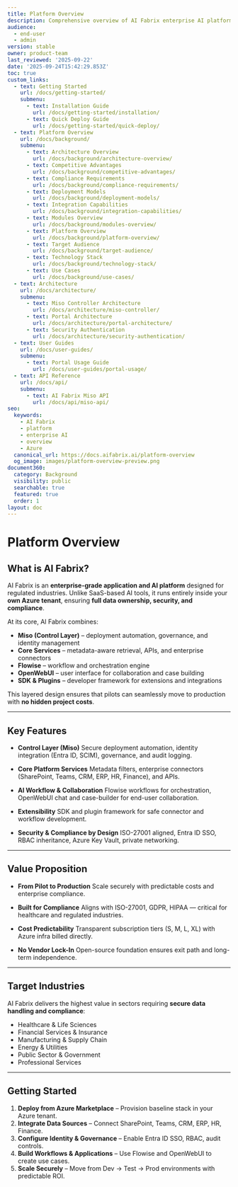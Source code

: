 ```yaml
---
title: Platform Overview
description: Comprehensive overview of AI Fabrix enterprise AI platform with Azure-native ISO27k compliance
audience:
  - end-user
  - admin
version: stable
owner: product-team
last_reviewed: '2025-09-22'
date: '2025-09-24T15:42:29.853Z'
toc: true
custom_links:
  - text: Getting Started
    url: /docs/getting-started/
    submenu:
      - text: Installation Guide
        url: /docs/getting-started/installation/
      - text: Quick Deploy Guide
        url: /docs/getting-started/quick-deploy/
  - text: Platform Overview
    url: /docs/background/
    submenu:
      - text: Architecture Overview
        url: /docs/background/architecture-overview/
      - text: Competitive Advantages
        url: /docs/background/competitive-advantages/
      - text: Compliance Requirements
        url: /docs/background/compliance-requirements/
      - text: Deployment Models
        url: /docs/background/deployment-models/
      - text: Integration Capabilities
        url: /docs/background/integration-capabilities/
      - text: Modules Overview
        url: /docs/background/modules-overview/
      - text: Platform Overview
        url: /docs/background/platform-overview/
      - text: Target Audience
        url: /docs/background/target-audience/
      - text: Technology Stack
        url: /docs/background/technology-stack/
      - text: Use Cases
        url: /docs/background/use-cases/
  - text: Architecture
    url: /docs/architecture/
    submenu:
      - text: Miso Controller Architecture
        url: /docs/architecture/miso-controller/
      - text: Portal Architecture
        url: /docs/architecture/portal-architecture/
      - text: Security Authentication
        url: /docs/architecture/security-authentication/
  - text: User Guides
    url: /docs/user-guides/
    submenu:
      - text: Portal Usage Guide
        url: /docs/user-guides/portal-usage/
  - text: API Reference
    url: /docs/api/
    submenu:
      - text: AI Fabrix Miso API
        url: /docs/api/miso-api/
seo:
  keywords:
    - AI Fabrix
    - platform
    - enterprise AI
    - overview
    - Azure
  canonical_url: https://docs.aifabrix.ai/platform-overview
  og_image: images/platform-overview-preview.png
document360:
  category: Background
  visibility: public
  searchable: true
  featured: true
  order: 1
layout: doc
---
```



# Platform Overview

## What is AI Fabrix?

AI Fabrix is an **enterprise-grade application and AI platform** designed for regulated industries.
Unlike SaaS-based AI tools, it runs entirely inside your **own Azure tenant**, ensuring **full data ownership, security, and compliance**.

At its core, AI Fabrix combines:

* **Miso (Control Layer)** – deployment automation, governance, and identity management
* **Core Services** – metadata-aware retrieval, APIs, and enterprise connectors
* **Flowise** – workflow and orchestration engine
* **OpenWebUI** – user interface for collaboration and case building
* **SDK & Plugins** – developer framework for extensions and integrations

This layered design ensures that pilots can seamlessly move to production with **no hidden project costs**.

---

## Key Features

* **Control Layer (Miso)**
  Secure deployment automation, identity integration (Entra ID, SCIM), governance, and audit logging.

* **Core Platform Services**
  Metadata filters, enterprise connectors (SharePoint, Teams, CRM, ERP, HR, Finance), and APIs.

* **AI Workflow & Collaboration**
  Flowise workflows for orchestration, OpenWebUI chat and case-builder for end-user collaboration.

* **Extensibility**
  SDK and plugin framework for safe connector and workflow development.

* **Security & Compliance by Design**
  ISO-27001 aligned, Entra ID SSO, RBAC inheritance, Azure Key Vault, private networking.

---

## Value Proposition

* **From Pilot to Production**
  Scale securely with predictable costs and enterprise compliance.

* **Built for Compliance**
  Aligns with ISO-27001, GDPR, HIPAA — critical for healthcare and regulated industries.

* **Cost Predictability**
  Transparent subscription tiers (S, M, L, XL) with Azure infra billed directly.

* **No Vendor Lock-In**
  Open-source foundation ensures exit path and long-term independence.

---

## Target Industries

AI Fabrix delivers the highest value in sectors requiring **secure data handling and compliance**:

* Healthcare & Life Sciences
* Financial Services & Insurance
* Manufacturing & Supply Chain
* Energy & Utilities
* Public Sector & Government
* Professional Services

---

## Getting Started

1. **Deploy from Azure Marketplace** – Provision baseline stack in your Azure tenant.
2. **Integrate Data Sources** – Connect SharePoint, Teams, CRM, ERP, HR, Finance.
3. **Configure Identity & Governance** – Enable Entra ID SSO, RBAC, audit controls.
4. **Build Workflows & Applications** – Use Flowise and OpenWebUI to create use cases.
5. **Scale Securely** – Move from Dev → Test → Prod environments with predictable ROI.